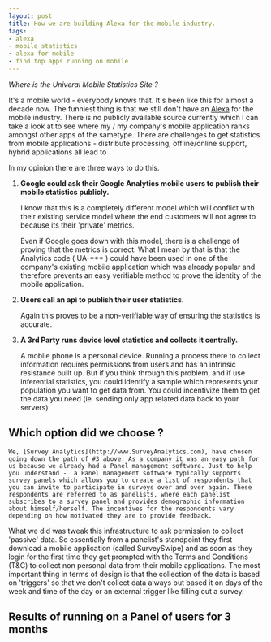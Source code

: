 ```yaml
---
layout: post
title: How we are building Alexa for the mobile industry.
tags:
- alexa
- mobile statistics
- alexa for mobile
- find top apps running on mobile
---
```


*Where is the Univeral Mobile Statistics Site ?*

It's a mobile world - everybody knows that. It's been like this for almost a decade now. The funniest thing is that we still don't have an [Alexa](http://www.Alexa.com) for the mobile industry. There is no publicly available source currently which I can take a look at to see where my / my company's mobile application ranks amongst other apps of the sametype. There are challenges to get statistics from mobile applications - distribute processing, offline/online support, hybrid applications all lead to 

In my opinion there are three ways to do this.  

1. **Google could ask their Google Analytics mobile users to publish their mobile statistics publicly.** 

	I know that this is a completely different model which will conflict with their existing service model where the end customers will not agree to because its their 'private' metrics. 

	Even if Google goes down with this model, there is a challenge of proving that the metrics is correct. What I mean by that is that the Analytics code ( UA-*** ) could have been used in one of the company's existing mobile application which was already popular and therefore prevents an easy verifiable method to prove the identity of the mobile application.

2. **Users call an api to publish their user statistics.**

	Again this proves to be a non-verifiable way of ensuring the statistics is accurate.

3. **A 3rd Party runs device level statistics and collects it centrally.**

	A mobile phone is a personal device.  Running a process there to collect information requires permissions from users and has an intrinsic resistance built up. But if you think through this problem, and if use inferential statistics, you could identify a sample which represents your population you want to get data from. You could incentivize them to get the data you need (ie. sending only app related data back to your servers).   

## Which option did we choose ?

	We, [Survey Analytics](http://www.SurveyAnalytics.com), have chosen going down the path of #3 above. As a company it was an easy path for us because we already had a Panel management software. Just to help you understand -  a Panel management software typically supports survey panels which allows you to create a list of respondents that you can invite to participate in surveys over and over again. These respondents are referred to as panelists, where each panelist subscribes to a survey panel and provides demographic information about himself/herself. The incentives for the respondents vary depending on how motivated they are to provide feedback.

What we did was tweak this infrastructure to ask permission to collect 'passive' data.  So essentially from a panelist's standpoint they first download a mobile application (called SurveySwipe) and as soon as they login for the first time they get prompted with the Terms and Conditions (T&C) to collect non personal data from their mobile applications. The most important thing in terms of design is that the collection of the data is based on 'triggers' so that we don't collect data always but based it on days of the week and time of the day or an external trigger like filling out a survey.

## Results of running on a Panel of users for 3 months

	  
